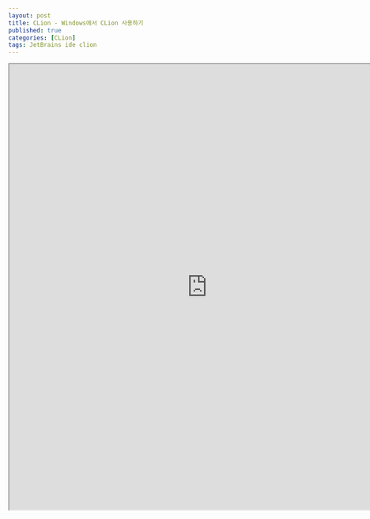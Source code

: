 ```yaml
---
layout: post
title: CLion - Windows에서 CLion 사용하기
published: true
categories: [CLion]
tags: JetBrains ide clion
---
```

<iframe width="800" height="900" src="https://docs.google.com/document/d/e/2PACX-1vSJo9AhrUYgpiCyJFNc6bcoFp_GLmc5wggLw8FCjNj7x5xFyCmkbf_3EXscb8DKCR9jz_Wpz-5-EeaL/pub?embedded=true"></iframe>    
  